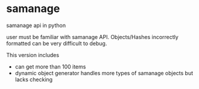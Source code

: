 # samanage
samanage api in python

user must be familiar with samanage API.  Objects/Hashes incorrectly formatted can be very difficult to debug.

This version includes 
 - can get more than 100 items
 - dynamic object generator handles more types of samanage objects but lacks checking

